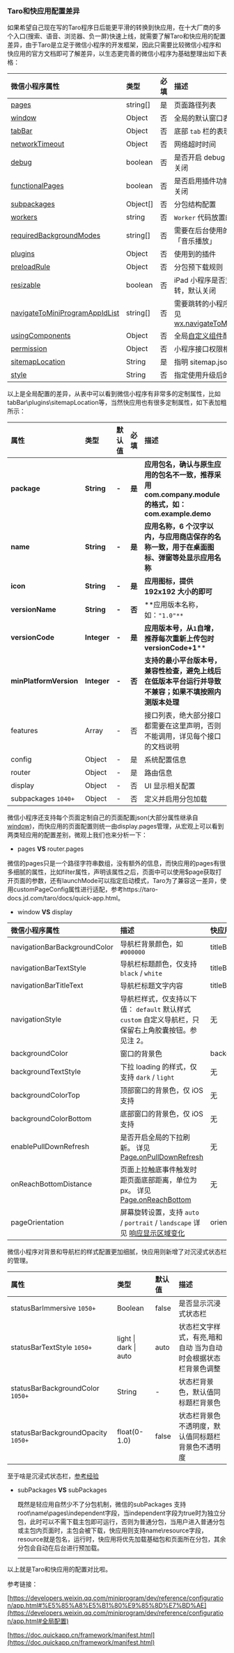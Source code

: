 ### Taro和快应用配置差异
如果希望自己现在写的Taro程序日后能更平滑的转换到快应用，在十大厂商的多个入口(搜索、语音、浏览器、负一屏)快速上线，就需要了解Taro和快应用的配置差异，由于Taro是立足于微信小程序的开发框架，因此只需要比较微信小程序和快应用的官方文档即可了解差异，以生态更完善的微信小程序为基础整理出如下表格：

| 微信小程序属性                                               | 类型     | 必填 | 描述                                                         | 对应快应用属性  |
| :----------------------------------------------------------- | :------- | :--- | :----------------------------------------------------------- | :-------------- |
| [pages](https://developers.weixin.qq.com/miniprogram/dev/reference/configuration/app.html#pages) | string[] | 是   | 页面路径列表                                                 | router.pages    |
| [window](https://developers.weixin.qq.com/miniprogram/dev/reference/configuration/app.html#window) | Object   | 否   | 全局的默认窗口表现                                           | display         |
| [tabBar](https://developers.weixin.qq.com/miniprogram/dev/reference/configuration/app.html#tabBar) | Object   | 否   | 底部 `tab` 栏的表现                                          | 无              |
| [networkTimeout](https://developers.weixin.qq.com/miniprogram/dev/reference/configuration/app.html#networkTimeout) | Object   | 否   | 网络超时时间                                                 | 无              |
| [debug](https://developers.weixin.qq.com/miniprogram/dev/reference/configuration/app.html#debug) | boolean  | 否   | 是否开启 debug 模式，默认关闭                                | config.logLevel |
| [functionalPages](https://developers.weixin.qq.com/miniprogram/dev/reference/configuration/app.html#functionalPages) | boolean  | 否   | 是否启用插件功能页，默认关闭                                 | 无              |
| [subpackages](https://developers.weixin.qq.com/miniprogram/dev/reference/configuration/app.html#subpackages) | Object[] | 否   | 分包结构配置                                                 | subpackages     |
| [workers](https://developers.weixin.qq.com/miniprogram/dev/reference/configuration/app.html#workers) | string   | 否   | `Worker` 代码放置的目录                                      | 无              |
| [requiredBackgroundModes](https://developers.weixin.qq.com/miniprogram/dev/reference/configuration/app.html#requiredBackgroundModes) | string[] | 否   | 需要在后台使用的能力，如「音乐播放」                         | features        |
| [plugins](https://developers.weixin.qq.com/miniprogram/dev/reference/configuration/app.html#plugins) | Object   | 否   | 使用到的插件                                                 | 无              |
| [preloadRule](https://developers.weixin.qq.com/miniprogram/dev/reference/configuration/app.html#preloadRule) | Object   | 否   | 分包预下载规则                                               | 无              |
| [resizable](https://developers.weixin.qq.com/miniprogram/dev/reference/configuration/app.html#resizable) | boolean  | 否   | iPad 小程序是否支持屏幕旋转，默认关闭                        | 无              |
| [navigateToMiniProgramAppIdList](https://developers.weixin.qq.com/miniprogram/dev/reference/configuration/app.html#navigateToMiniProgramAppIdList) | string[] | 否   | 需要跳转的小程序列表，详见 [wx.navigateToMiniProgram](https://developers.weixin.qq.com/miniprogram/dev/api/open-api/miniprogram-navigate/wx.navigateToMiniProgram.html) | 无              |
| [usingComponents](https://developers.weixin.qq.com/miniprogram/dev/reference/configuration/app.html#usingComponents) | Object   | 否   | 全局[自定义组件](https://developers.weixin.qq.com/miniprogram/dev/reference/configuration/(custom-component/README))配置 | 无              |
| [permission](https://developers.weixin.qq.com/miniprogram/dev/reference/configuration/app.html#permission) | Object   | 否   | 小程序接口权限相关设置                                       | 无              |
| [sitemapLocation](https://developers.weixin.qq.com/miniprogram/dev/reference/configuration/app.html#sitemapLocation) | String   | 是   | 指明 sitemap.json 的位置                                     | 无              |
| [style](https://developers.weixin.qq.com/miniprogram/dev/reference/configuration/app.html#style) | String   | 否   | 指定使用升级后的weui样式                                     | 无              |

以上是全局配置的差异，从表中可以看到微信小程序有非常多的定制属性，比如tabBar\plugins\sitemapLocation等，当然快应用也有很多定制属性，如下表加粗所示：

| 属性                   | 类型        | 默认值 | 必填   | 描述                                                         |
| :--------------------- | :---------- | :----- | :----- | :----------------------------------------------------------- |
| **package**            | **String**  | **-**  | **是** | **应用包名，确认与原生应用的包名不一致，推荐采用 com.company.module 的格式，如：com.example.demo** |
| **name**               | **String**  | **-**  | **是** | **应用名称，6 个汉字以内，与应用商店保存的名称一致，用于在桌面图标、弹窗等处显示应用名称** |
| **icon**               | **String**  | **-**  | **是** | **应用图标，提供 192x192 大小的即可**                        |
| **versionName**        | **String**  | **-**  | **否** | **应用版本名称，如：`"1.0"**`                                |
| **versionCode**        | **Integer** | **-**  | **是** | **应用版本号，从`1`自增，推荐每次重新上传包时versionCode+1**** |
| **minPlatformVersion** | **Integer** | **-**  | **否** | **支持的最小平台版本号，兼容性检查，避免上线后在低版本平台运行并导致不兼容；如果不填按照内测版本处理** |
| features               | Array       | -      | 否     | 接口列表，绝大部分接口都需要在这里声明，否则不能调用，详见每个接口的文档说明 |
| config                 | Object      | -      | 是     | 系统配置信息                                                 |
| router                 | Object      | -      | 是     | 路由信息                                                     |
| display                | Object      | -      | 否     | UI 显示相关配置                                              |
| subpackages `1040+`    | Object      | -      | 否     | 定义并启用分包加载                                           |

微信小程序还支持每个页面定制自己的页面配置json(大部分属性继承自[window](https://developers.weixin.qq.com/miniprogram/dev/reference/configuration/app.html#window))，而快应用的页面配置则统一由display.pages管理，从宏观上可以看到两类轻应用的配置差别，微观上我们也来分析一下：

- pages **VS** router.pages

微信的pages只是一个路径字符串数组，没有额外的信息，而快应用的pages有很多细腻的属性，比如filter属性，声明该属性之后，页面中可以使用$page获取打开页面的参数，还有launchMode可以指定启动模式，Taro为了兼容这一差异，使用customPageConfig属性进行适配，参考https://taro-docs.jd.com/taro/docs/quick-app.html。

- window **VS** display

| 微信小程序属性               | 描述                                                         | 快应用属性              |
| :--------------------------- | :----------------------------------------------------------- | :---------------------- |
| navigationBarBackgroundColor | 导航栏背景颜色，如 `#000000`                                 | titleBarBackgroundColor |
| navigationBarTextStyle       | 导航栏标题颜色，仅支持 `black` / `white`                     | titleBarTextColor       |
| navigationBarTitleText       | 导航栏标题文字内容                                           | titleBarText            |
| navigationStyle              | 导航栏样式，仅支持以下值： `default` 默认样式 `custom` 自定义导航栏，只保留右上角胶囊按钮。参见注 2。 | 无                      |
| backgroundColor              | 窗口的背景色                                                 | backgroundColor         |
| backgroundTextStyle          | 下拉 loading 的样式，仅支持 `dark` / `light`                 | 无                      |
| backgroundColorTop           | 顶部窗口的背景色，仅 iOS 支持                                | 无                      |
| backgroundColorBottom        | 底部窗口的背景色，仅 iOS 支持                                | 无                      |
| enablePullDownRefresh        | 是否开启全局的下拉刷新。 详见 [Page.onPullDownRefresh](https://developers.weixin.qq.com/miniprogram/dev/reference/api/Page.html#onpulldownrefresh) | 无                      |
| onReachBottomDistance        | 页面上拉触底事件触发时距页面底部距离，单位为 px。 详见 [Page.onReachBottom](https://developers.weixin.qq.com/miniprogram/dev/reference/api/Page.html#onreachbottom) | 无                      |
| pageOrientation              | 屏幕旋转设置，支持 `auto` / `portrait` / `landscape`  详见 [响应显示区域变化](https://developers.weixin.qq.com/miniprogram/dev/framework/view/resizable.html) | orientation             |

微信小程序对背景和导航栏的样式配置更加细腻，快应用则新增了对沉浸式状态栏的管理。

| 属性                               | 类型                  | 默认值 | 描述                                                         |
| :--------------------------------- | :-------------------- | :----- | :----------------------------------------------------------- |
| statusBarImmersive `1050+`         | Boolean               | false  | 是否显示沉浸式状态栏                                         |
| statusBarTextStyle `1050+`         | light \| dark \| auto | auto   | 状态栏文字样式，有亮,暗和自动 当为自动时会根据状态栏背景色调整 |
| statusBarBackgroundColor `1050+`   | String                | -      | 状态栏背景色，默认值同标题栏背景色                           |
| statusBarBackgroundOpacity `1050+` | float(0-1.0)          | false  | 状态栏背景色不透明度，默认值同标题栏背景色不透明度           |

至于啥是沉浸式状态栏，[参考经验](https://jingyan.baidu.com/article/3d69c55122cd57f0cf02d728.html)

- subPackages **VS** subPackages

  既然是轻应用自然少不了分包机制，微信的subPackages 支持root\name\pages\independent字段，当independent字段为true时为独立分包，此时可以不需下载主包即可运行，否则为普通分包，当用户进入普通分包或主包内页面时，主包会被下载，快应用则支持name\resource字段，resource就是包名，运行时，快应用将优先加载基础包和页面所在分包，其余分包会自动在后台进行预加载。

  ------

  

以上就是Taro和快应用的配置对比啦。

参考链接：

[https://developers.weixin.qq.com/miniprogram/dev/reference/configuration/app.html#%E5%85%A8%E5%B1%80%E9%85%8D%E7%BD%AE](https://developers.weixin.qq.com/miniprogram/dev/reference/configuration/app.html#全局配置)

[https://doc.quickapp.cn/framework/manifest.html](https://doc.quickapp.cn/framework/manifest.html)

